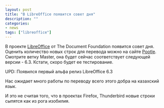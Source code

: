 ```yaml
---
layout: post
title: "В LibreOffice появится совет дня"
description: ""
categories:
- news
tags: ["libreoffice"]
---
```


В проекте [LibreOffice](https://libreoffice.org) от The Document Foundation появится совет дня.
Оценить количество новых строк для перевода можно на сайте [Pootle](https://translations.documentfoundation.org/kk).
Смотрите ветку Master, она будет сейчас соответствует следующей версии - 6.3. Кстати, скоро будет ее тестирование.


UPD: Появился первый альфа релиз LibreOffice 6.3


Нас ожидает много работы по переводу всего этого добра на казахский язык.

И это не считая того, что в проектах Firefox, Thunderbird новые строки сыпятся как из рога изобилия.
